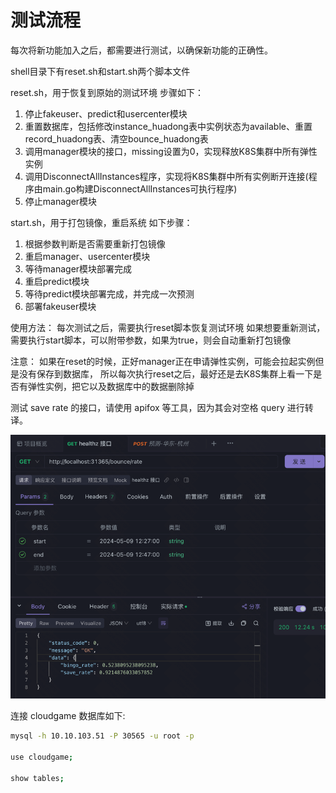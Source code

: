 # 测试流程

每次将新功能加入之后，都需要进行测试，以确保新功能的正确性。

shell目录下有reset.sh和start.sh两个脚本文件

reset.sh，用于恢复到原始的测试环境
步骤如下：
1. 停止fakeuser、predict和usercenter模块
2. 重置数据库，包括修改instance_huadong表中实例状态为available、重置record_huadong表、清空bounce_huadong表
3. 调用manager模块的接口，missing设置为0，实现释放K8S集群中所有弹性实例
4. 调用DisconnectAllInstances程序，实现将K8S集群中所有实例断开连接(程序由main.go构建DisconnectAllInstances可执行程序)
5. 停止manager模块


start.sh，用于打包镜像，重启系统
如下步骤：
1. 根据参数判断是否需要重新打包镜像
2. 重启manager、usercenter模块
3. 等待manager模块部署完成
4. 重启predict模块
5. 等待predict模块部署完成，并完成一次预测
6. 部署fakeuser模块


使用方法：
每次测试之后，需要执行reset脚本恢复测试环境
如果想要重新测试，需要执行start脚本，可以附带参数，如果为true，则会自动重新打包镜像

注意：
如果在reset的时候，正好manager正在申请弹性实例，可能会拉起实例但是没有保存到数据库，
所以每次执行reset之后，最好还是去K8S集群上看一下是否有弹性实例，把它以及数据库中的数据删除掉

测试 save rate 的接口，请使用 apifox 等工具，因为其会对空格 query 进行转译。

![img.png](img/apifox.png)

连接 cloudgame 数据库如下:
```bash
mysql -h 10.10.103.51 -P 30565 -u root -p

use cloudgame;

show tables;
```